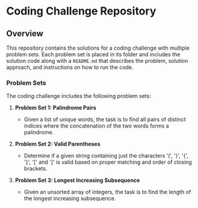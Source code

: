 # Coding Challenge Repository

## Overview
This repository contains the solutions for a coding challenge with multiple problem sets. Each problem set is placed in its folder and includes the solution code along with a `README.md` that describes the problem, solution approach, and instructions on how to run the code.

### Problem Sets
The coding challenge includes the following problem sets:
1. **Problem Set 1: Palindrome Pairs**
   - Given a list of unique words, the task is to find all pairs of distinct indices where the concatenation of the two words forms a palindrome.
   
2. **Problem Set 2: Valid Parentheses**
   - Determine if a given string containing just the characters '(', ')', '{', '}', '[' and ']' is valid based on proper matching and order of closing brackets.

3. **Problem Set 3: Longest Increasing Subsequence**
   - Given an unsorted array of integers, the task is to find the length of the longest increasing subsequence.

